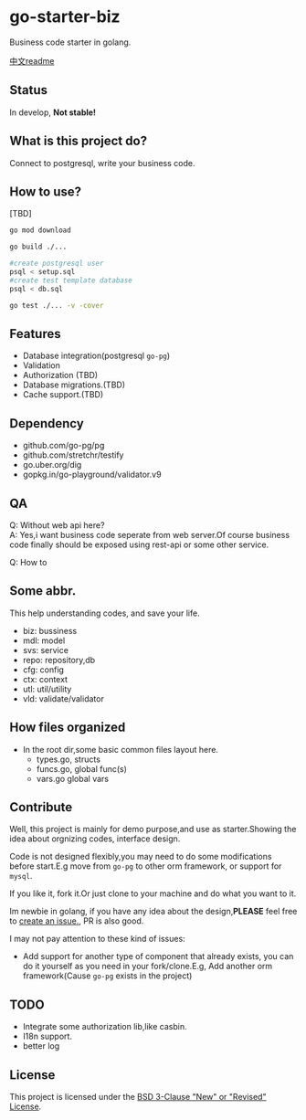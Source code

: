 # go-starter-biz
 Business code starter in golang.

[中文readme](README_CN.md)

## Status

In develop, **Not stable!**

## What is this project do?
Connect to postgresql, write your business code.

## How to use?
[TBD]
```bash
go mod download

go build ./...

#create postgresql user
psql < setup.sql
#create test template database
psql < db.sql

go test ./... -v -cover
```

## Features
- Database integration(postgresql `go-pg`)
- Validation
- Authorization (TBD)
- Database migrations.(TBD)
- Cache support.(TBD)

## Dependency
- github.com/go-pg/pg 
- github.com/stretchr/testify 
- go.uber.org/dig 
- gopkg.in/go-playground/validator.v9 

## QA
Q: Without web api here? <br>
A: Yes,i want business code seperate from web server.Of course business code finally should be exposed using rest-api or some other service.

Q: How to 

## Some abbr.
This help understanding codes, and save your life.
- biz: bussiness
- mdl: model
- svs: service
- repo: repository,db
- cfg: config
- ctx: context
- utl: util/utility
- vld: validate/validator


## How files organized
- In the root dir,some basic common files layout here.
    - types.go, structs
    - funcs.go, global func(s)
    - vars.go global vars

## Contribute
Well, this project is mainly for demo purpose,and use as starter.Showing the idea about orgnizing codes, interface design.

Code is not designed flexibly,you may need to do some modifications before start.E.g move from `go-pg` to other orm framework, or support for `mysql`.

If you like it, fork it.Or just clone to your machine and do what you want to it.

Im newbie in golang, if you have any idea about the design,**PLEASE** feel free to [create an issue.](https://github.com/sunsiansong/go-starter-biz/issues/new), PR is also good.

I may not pay attention to these kind of issues:
- Add support for another type of component that already exists, you can do it yourself as you need in your fork/clone.E.g, Add another orm framework(Cause `go-pg` exists in the project)

## TODO
- Integrate some authorization lib,like casbin.
- I18n support.
- better log

## License

This project is licensed under the [BSD 3-Clause "New" or "Revised" License](LICENSE).
